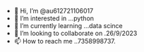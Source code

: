 - 👋 Hi, I’m @au612721106017
- 👀 I’m interested in ...python
- 🌱 I’m currently learning ...data scince
- 💞️ I’m looking to collaborate on .26/9/2023
- 📫 How to reach me ..7358998737.

<!---
au612721106017/au612721106017 is a ✨ special ✨ repository because its `README.md` (this file) appears on your GitHub profile.
You can click the Preview link to take a look at your changes.
--->
